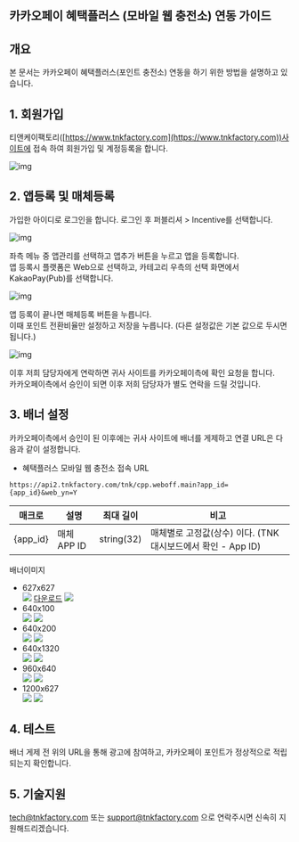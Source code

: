 ## 카카오페이 혜택플러스 (모바일 웹 충전소) 연동 가이드 

## 개요
본 문서는 카카오페이 혜택플러스(포인트 충전소) 연동을 하기 위한 방법을 설명하고 있습니다.  

## 1. 회원가입
티앤케이팩토리([https://www.tnkfactory.com](https://www.tnkfactory.com))사이트에 접속 하여 회원가입 및 계정등록을 합니다.

![img](https://cdn4.tnkfactory.com/tnk/shop/12341.jpg)

## 2. 앱등록 및 매체등록
가입한 아이디로 로그인을 합니다. 로그인 후 퍼블리셔 > Incentive를 선택합니다.  

![img](https://cdn4.tnkfactory.com/tnk/shop/12342.jpg)


좌측 메뉴 중 앱관리를 선택하고 앱추가 버튼을 누르고 앱을 등록합니다.  
앱 등록시 플랫폼은 Web으로 선택하고, 카테고리 우측의 선택 화면에서 KakaoPay(Pub)를 선택합니다.  

![img](https://cdn4.tnkfactory.com/tnk/shop/12340.jpg)

앱 등록이 끝나면 매체등록 버튼을 누릅니다.  
이때 포인트 전환비율만 설정하고 저장을 누릅니다. (다른 설정값은 기본 값으로 두시면 됩니다.)  

![img](https://cdn4.tnkfactory.com/tnk/shop/12344.jpg)

이후 저희 담당자에게 연락하면 귀사 사이트를 카카오페이측에 확인 요청을 합니다.   
카카오페이측에서 승인이 되면 이후 저희 담당자가 별도 연락을 드릴 것입니다.  

## 3. 배너 설정
카카오페이측에서 승인이 된 이후에는 귀사 사이트에 배너를 게제하고 연결 URL은 다음과 같이 설정합니다.  

- 혜택플러스 모바일 웹 충전소 접속 URL
```
https://api2.tnkfactory.com/tnk/cpp.weboff.main?app_id={app_id}&web_yn=Y
```

| **매크로** | **설명** | **최대 길이** | **비고** |
| --- | --- | --- | --- |
| {app_id} | 매체 APP ID | string(32) | 매체별로 고정값(상수) 이다. (TNK 대시보드에서 확인 - App ID) |

배너이미지
- 627x627  
  <img src="https://cdn4.tnkfactory.com/tnk/shop/12354.png" >
  <a href="https://cdn4.tnkfactory.com/tnk/shop/12354.png" download>다운로드</a>
  <img src="https://cdn4.tnkfactory.com/tnk/shop/12355.png" >
- 640x100  
  <img src="https://cdn4.tnkfactory.com/tnk/shop/12356.png" >
  <img src="https://cdn4.tnkfactory.com/tnk/shop/12357.png" >
- 640x200  
  <img src="https://cdn4.tnkfactory.com/tnk/shop/12358.png" >
  <img src="https://cdn4.tnkfactory.com/tnk/shop/12359.png" >
- 640x1320    
  <img src="https://cdn4.tnkfactory.com/tnk/shop/12360.png" >
  <img src="https://cdn4.tnkfactory.com/tnk/shop/12361.png" >
- 960x640  
  <img src="https://cdn4.tnkfactory.com/tnk/shop/12362.png" >
  <img src="https://cdn4.tnkfactory.com/tnk/shop/12363.png" >
- 1200x627   
  <img src="https://cdn4.tnkfactory.com/tnk/shop/12364.png" >
  <img src="https://cdn4.tnkfactory.com/tnk/shop/12365.png" >
    
## 4. 테스트
배너 게제 전 위의 URL을 통해 광고에 참여하고, 카카오페이 포인트가 정상적으로 적립되는지 확인합니다.  


## 5. 기술지원
[tech@tnkfactory.com](mailto:tech@tnkfactory.com) 또는 [support@tnkfactory.com](mailto:support@tnkfactory.com) 으로 연락주시면 신속히 지원해드리겠습니다. 


